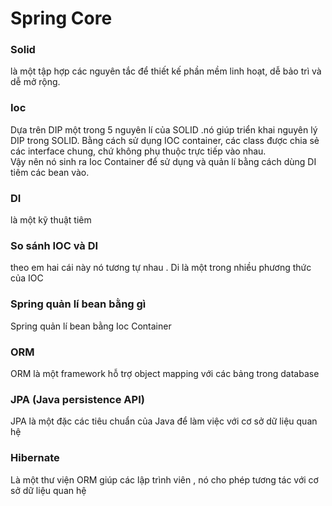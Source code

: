 # Spring Core

### Solid
là một tập hợp các nguyên tắc để thiết kế phần mềm linh hoạt, dễ bảo trì và dễ mở rộng.

### Ioc 
Dựa trên DIP một trong 5 nguyên lí của SOLID .nó giúp triển khai nguyên lý DIP trong SOLID. 
Bằng cách sử dụng IOC container, các class được chia sẻ các interface chung, chứ không phụ thuộc trực tiếp vào nhau.  
Vậy nên nó sinh ra Ioc Container để sử dụng và quản lí bằng cách dùng DI tiêm các bean vào. 

### DI
là một kỹ thuật tiêm

### So sánh IOC và DI 
theo em hai cái này nó tương tự nhau . Di là một trong nhiều phương thức của IOC 

### Spring quản lí bean bằng gì 
Spring quản lí bean bằng Ioc Container

### ORM 
ORM là một framework hỗ trợ object mapping với các bảng trong database

### JPA (Java persistence API)
JPA là một đặc các tiêu chuẩn của Java để làm việc với cơ sở dữ liệu quan hệ

### Hibernate
Là một thư viện ORM giúp các lập trình viên  , nó cho phép tương tác với cơ sở dữ liệu quan hệ 
